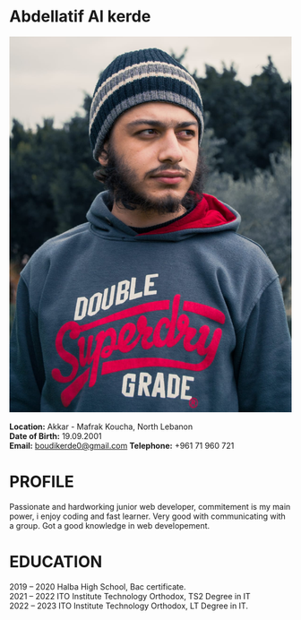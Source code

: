 # Abdellatif Al kerde

![This is an image.](/image.jpeg "This is Abdellatif Al Kerde image.")

**Location:** Akkar - Mafrak Koucha, North Lebanon  
**Date of Birth:** 19.09.2001  
**Email:**  boudikerde0@gmail.com
**Telephone:** +961 71 960 721  

# PROFILE

Passionate and hardworking junior web developer, commitement is my main power, i enjoy coding and fast learner. Very good with communicating with a group. Got a good knowledge in web developement.

  

# EDUCATION

2019 – 2020     Halba High School, Bac certificate.  
2021 – 2022     ITO Institute Technology Orthodox, TS2 Degree in IT  
2022 – 2023     ITO Institute Technology Orthodox, LT Degree in IT.
